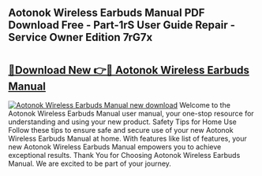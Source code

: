 ## Aotonok Wireless Earbuds Manual PDF Download Free - Part-1rS User Guide Repair - Service Owner Edition 7rG7x

# <h2><a href="http://bc45052.oget.top/?id=Aotonok+Wireless+Earbuds+Manual">🔗Download New 👉🔴 Aotonok Wireless Earbuds Manual</a></h2>

[![Aotonok Wireless Earbuds Manual new download](https://i.imgur.com/5g1atiW.png)](http://bc45052.oget.top/?id=Aotonok+Wireless+Earbuds+Manual)
Welcome to the Aotonok Wireless Earbuds Manual user manual, your one-stop resource for understanding and using your new product. Safety Tips for Home Use Follow these tips to ensure safe and secure use of your new Aotonok Wireless Earbuds Manual at home. With features like list of features, your new Aotonok Wireless Earbuds Manual empowers you to achieve exceptional results. Thank You for Choosing Aotonok Wireless Earbuds Manual. We are excited to be part of your journey.

